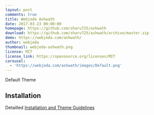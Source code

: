 ```yaml
---
layout: post
comments: true
title: Webjeda Ashwath
date: 2017-03-23 00:00:00
homepage: https://github.com/sharu725/ashwath
download: https://github.com/sharu725/ashwath/archive/master.zip
demo: https://webjeda.com/ashwath/
author: webjeda
thumbnail: webjeda-ashwath.png
license: MIT
license_link: https://opensource.org/licenses/MIT
carousel:
  - 'https://webjeda.com/ashwath/images/Default.png'
---
```


Default Theme

## Installation

Detailled [Installation and Theme Guidelines](https://blog.webjeda.com/jekyll-themes/)
